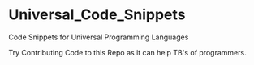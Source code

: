 # Universal_Code_Snippets
Code Snippets for Universal Programming Languages

Try Contributing Code to this Repo as it can help TB's of programmers.
